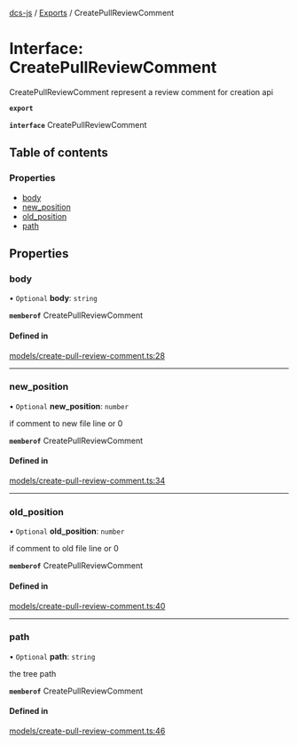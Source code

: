 [dcs-js](../README.md) / [Exports](../modules.md) / CreatePullReviewComment

# Interface: CreatePullReviewComment

CreatePullReviewComment represent a review comment for creation api

**`export`**

**`interface`** CreatePullReviewComment

## Table of contents

### Properties

- [body](CreatePullReviewComment.md#body)
- [new\_position](CreatePullReviewComment.md#new_position)
- [old\_position](CreatePullReviewComment.md#old_position)
- [path](CreatePullReviewComment.md#path)

## Properties

### <a id="body" name="body"></a> body

• `Optional` **body**: `string`

**`memberof`** CreatePullReviewComment

#### Defined in

[models/create-pull-review-comment.ts:28](https://github.com/unfoldingWord/dcs-js/blob/dd84989/models/create-pull-review-comment.ts#L28)

___

### <a id="new_position" name="new_position"></a> new\_position

• `Optional` **new\_position**: `number`

if comment to new file line or 0

**`memberof`** CreatePullReviewComment

#### Defined in

[models/create-pull-review-comment.ts:34](https://github.com/unfoldingWord/dcs-js/blob/dd84989/models/create-pull-review-comment.ts#L34)

___

### <a id="old_position" name="old_position"></a> old\_position

• `Optional` **old\_position**: `number`

if comment to old file line or 0

**`memberof`** CreatePullReviewComment

#### Defined in

[models/create-pull-review-comment.ts:40](https://github.com/unfoldingWord/dcs-js/blob/dd84989/models/create-pull-review-comment.ts#L40)

___

### <a id="path" name="path"></a> path

• `Optional` **path**: `string`

the tree path

**`memberof`** CreatePullReviewComment

#### Defined in

[models/create-pull-review-comment.ts:46](https://github.com/unfoldingWord/dcs-js/blob/dd84989/models/create-pull-review-comment.ts#L46)

